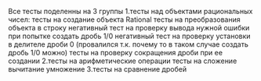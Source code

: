 Все тесты поделенны на 3 группы 
1.тесты над объектами рациональных чисел:
тесты на создание объекта Rational
тесты на преобразования объекта в строку
негативный тест на проверку вывода нужной ошибки при попытке создать дробь 1/0
негативный тест на проверку установки в делителе дроби 0 (провалился т.к. почему то в таком случае создать дробь 1/0 можно)
тесты на проверку сокращения дроби при ее создании
2.тесты на арифметические операции 
тесты на сложение вычитание умножение
3.тесты на сравнение дробей
